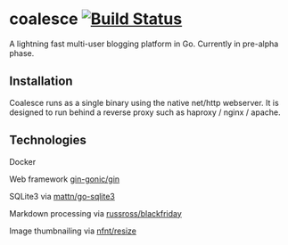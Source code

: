 # coalesce [![Build Status](https://travis-ci.org/nytopop/coalesce.svg?branch=master)](https://travis-ci.org/nytopop/coalesce)

A lightning fast multi-user blogging platform in Go. Currently in pre-alpha phase.

## Installation

Coalesce runs as a single binary using the native net/http webserver. It is designed to run behind a reverse proxy such as haproxy / nginx / apache.

## Technologies

Docker

Web framework [gin-gonic/gin](https://github.com/gin-gonic/gin)

SQLite3 via [mattn/go-sqlite3](https://github.com/mattn/go-sqlite3)

Markdown processing via [russross/blackfriday](https://github.com/russross/blackfriday)

Image thumbnailing via [nfnt/resize](https://github.com/nfnt/resize)
